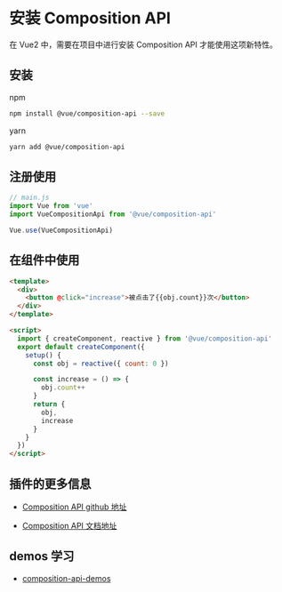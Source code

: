 # 安装 Composition API

在 Vue2 中，需要在项目中进行安装 Composition API 才能使用这项新特性。

## 安装

npm

```bash
npm install @vue/composition-api --save
```

yarn

```bash
yarn add @vue/composition-api
```

## 注册使用

```js
// main.js
import Vue from 'vue'
import VueCompositionApi from '@vue/composition-api'

Vue.use(VueCompositionApi)
```

## 在组件中使用

```html
<template>
  <div>
    <button @click="increase">被点击了{{obj.count}}次</button>
  </div>
</template>

<script>
  import { createComponent, reactive } from '@vue/composition-api'
  export default createComponent({
    setup() {
      const obj = reactive({ count: 0 })

      const increase = () => {
        obj.count++
      }
      return {
        obj,
        increase
      }
    }
  })
</script>
```

## 插件的更多信息

- [Composition API github 地址](https://github.com/vuejs/composition-api)

- [Composition API 文档地址](https://vue-composition-api-rfc.netlify.com/)

## demos 学习

- [composition-api-demos](https://github.com/LinusBorg/composition-api-demos.git)
